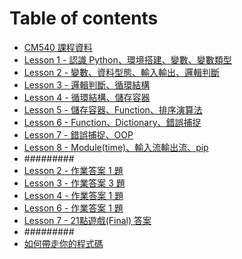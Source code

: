 # Table of contents

* [CM540 課程資料](README.md)
* [Lesson 1 - 認識 Python、環境搭建、變數、變數類型](Lesson_1.md)
* [Lesson 2 - 變數、資料型態、輸入輸出、邏輯判斷](Lesson_2.md)
* [Lesson 3 - 邏輯判斷、循環結構](Lesson_3.md)
* [Lesson 4 - 循環結構、儲存容器](Lesson_4.md)
* [Lesson 5 - 儲存容器、Function、排序演算法](Lesson_5.md)
* [Lesson 6 - Function、Dictionary、錯誤捕捉](Lesson\_6.md)
* [Lesson 7 - 錯誤捕捉、OOP](Lesson\_7.md)
* [Lesson 8 - Module(time)、輸入流輸出流、pip](Lesson\_8.md)
* #########
* [Lesson 2 - 作業答案 1 題](Lesson_2_Homework.md)
* [Lesson 3 - 作業答案 3 題](Lesson_3_Homework.md)
* [Lesson 4 - 作業答案 1 題](Lesson_4_Homework.md)
* [Lesson 6 - 作業答案 1 題](Lesson_6_Homework.md)
* [Lesson 7 - 21點遊戲(Final) 答案](Lesson_7_Homework.md)
* #########
* [如何帶走你的程式碼](HowToBringCode.md)
